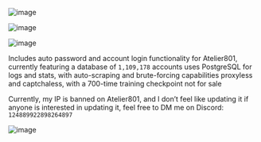 ![image](https://github.com/user-attachments/assets/9d7bab4f-ab5f-49d6-b696-d581470a5b12)

![image](https://github.com/user-attachments/assets/82f688ac-07dc-4f25-b106-004878f17081)

![image](https://github.com/user-attachments/assets/fa5a2d0e-217d-41ec-9c85-5fb83150a185)

Includes auto password and account login functionality for Atelier801, currently featuring a database of `1,109,178` accounts uses PostgreSQL for logs and stats, with auto-scraping and brute-forcing capabilities proxyless and captchaless, with a 700-time training checkpoint not for sale

Currently, my IP is banned on Atelier801, and I don’t feel like updating it if anyone is interested in updating it, feel free to DM me on Discord: `124889922898264897`

![image](https://github.com/user-attachments/assets/e9325f7d-2a6c-4b42-b14e-5a86a917f6ab)

